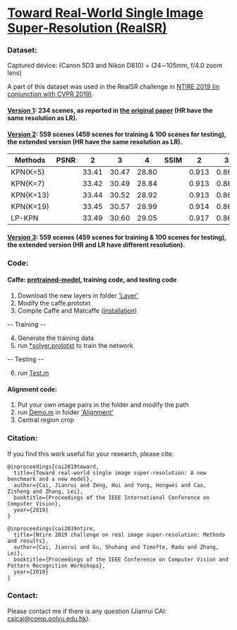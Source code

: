 # [Toward Real-World Single Image Super-Resolution (RealSR)](https://csjcai.github.io/papers/RealSR.pdf)


### Dataset:

Captured device: (Canon 5D3 and Nikon D810) +  (24∼105mm, f/4.0 zoom lens)

A part of this dataset was used in the RealSR challenge in [NTIRE 2019 (in conjunction with CVPR 2019)](http://www.vision.ee.ethz.ch/ntire19/).

#### [Version 1](https://drive.google.com/open?id=1gKnm9BdgyqISCTDAbGbpVitT-QII_unw): 234 scenes, as reported in [the original paper](https://csjcai.github.io/papers/RealSR.pdf) (HR have the same resolution as LR).


#### [Version 2](https://drive.google.com/open?id=1dEBRo_1HH6Yk9zrchEg_JTRi-Uhmd-sj): 559 scenes (459 scenes for training & 100 scenes for testing), the extended version (HR have the same resolution as LR).


 |Methods |PSNR|      2      |      3      |      4      |SSIM|      2      |      3      |      4      |  
 |---------|---|:-----------:|:-----------:|:-----------:|----|:-----------:|:-----------:|:-----------:|
 |KPN(K=5) |   |    33.41    |    30.47    |    28.80    |    |    0.913    |    0.860    |    0.826    |           
 |KPN(K=7) |   |    33.42    |    30.49    |    28.84    |    |    0.913    |    0.861    |    0.826    |  
 |KPN(K=13)|   |    33.44    |    30.52    |    28.92    |    |    0.913    |    0.863    |    0.829    |  
 |KPN(K=19)|   |    33.45    |    30.57    |    28.99    |    |    0.914    |    0.864    |    0.832    |
 |LP-KPN   |   |    33.49    |    30.60    |    29.05    |    |    0.917    |    0.865    |    0.834    | 
                        

#### [Version 3](https://drive.google.com/open?id=17ZMjo-zwFouxnm_aFM6CUHBwgRrLZqIM): 559 scenes (459 scenes for training & 100 scenes for testing), the extended version (HR and LR have different resolution).




### Code:
#### Caffe: [pretrained-model](https://github.com/csjcai/RealSR/tree/master/Test/Models), training code, and testing code
1. Download the new layers in folder ['Layer'](https://github.com/csjcai/RealSR/tree/master/Layer)
2. Modify the caffe.prototxt
3. Compile Caffe and Matcaffe ([installation](https://caffe.berkeleyvision.org/installation.html))

-- Training --

4. Generate the training data
5. run [*solver.prototxt](https://github.com/csjcai/RealSR/blob/master/Train/LP-KPN_solver.prototxt) to train the network

-- Testing --

6. run [Test.m](https://github.com/csjcai/RealSR/blob/master/Test/Test.m) 



#### Alignment code:
1. Put your own image pairs in the folder and modify the path
2. run [Demo.m](https://github.com/csjcai/RealSR/blob/master/Alignment/Demo.m) in folder ['Alignment'](https://github.com/csjcai/RealSR/tree/master/Alignment)
3. Central region crop


### Citation:
If you find this work useful for your research, please cite:

```
@inproceedings{cai2019toward,
  title={Toward real-world single image super-resolution: A new benchmark and a new model},
  author={Cai, Jianrui and Zeng, Hui and Yong, Hongwei and Cao, Zisheng and Zhang, Lei},
  booktitle={Proceedings of the IEEE International Conference on Computer Vision},
  year={2019}
}
```

```
@inproceedings{cai2019ntire,
  title={Ntire 2019 challenge on real image super-resolution: Methods and results},
  author={Cai, Jianrui and Gu, Shuhang and Timofte, Radu and Zhang, Lei},
  booktitle={Proceedings of the IEEE Conference on Computer Vision and Pattern Recognition Workshops},
  year={2019}
}
```

### Contact:
Please contact me if there is any question (Jianrui CAI: csjcai@comp.polyu.edu.hk).

